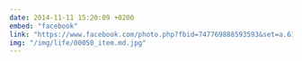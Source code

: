 ```yaml
---
date: 2014-11-11 15:20:09 +0200
embed: "facebook"
link: "https://www.facebook.com/photo.php?fbid=747769888593593&set=a.618345881535995.1073741827.100000817666251&type=3&theater"
img: "/img/life/00050_item.md.jpg"
---
```

